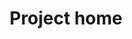 ---
home: true
icon: home
title: Project home
actions:
  - text: Random thought 💡
    link: /en/diary/
    type: primary

  - text: Blog homepage 🏠
    link: /en/

copyright: false
footer: <div>MIT Licensed | Made by <a href="https://github.com/DrAugus/" target="_blank">DrAugus</a></div><div>This page was generated by <a href="https://pages.github.com/" target="_blank">GitHub Pages</a>.</div>
---